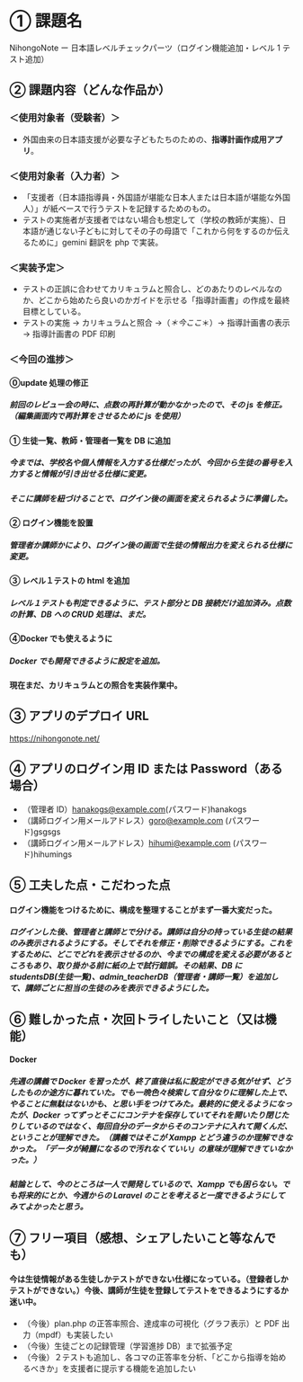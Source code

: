 # ① 課題名

NihongoNote ー 日本語レベルチェックパーツ（ログイン機能追加・レベル 1 テスト追加）

## ② 課題内容（どんな作品か）

### ＜使用対象者（受験者）＞

- 外国由来の日本語支援が必要な子どもたちのための、**指導計画作成用アプリ**。

### ＜使用対象者（入力者）＞

- 「支援者（日本語指導員・外国語が堪能な日本人または日本語が堪能な外国人）」が紙ベースで行うテストを記録するためのもの。
- テストの実施者が支援者ではない場合も想定して（学校の教師が実施）、日本語が通じない子どもに対してその子の母語で「これから何をするのか伝えるために」gemini 翻訳を php で実装。

### ＜実装予定＞

- テストの正誤に合わせてカリキュラムと照合し、どのあたりのレベルなのか、どこから始めたら良いのかガイドを示せる「指導計画書」の作成を最終目標としている。
- テストの実施 → カリキュラムと照合 →（_＊今ここ_＊）→ 指導計画書の表示 → 指導計画書の PDF 印刷

### ＜今回の進捗＞


#### ⓪update 処理の修正

##### 前回のレビュー会の時に、点数の再計算が動かなかったので、その js を修正。（編集画面内で再計算をさせるために js を使用）


#### ① 生徒一覧、教師・管理者一覧を DB に追加

##### 今までは、学校名や個人情報を入力する仕様だったが、今回から生徒の番号を入力すると情報が引き出せる仕様に変更。

##### そこに講師を紐づけることで、ログイン後の画面を変えられるように準備した。


#### ② ログイン機能を設置

##### 管理者か講師かにより、ログイン後の画面で生徒の情報出力を変えられる仕様に変更。


#### ③ レベル１テストの html を追加

##### レベル１テストも判定できるように、テスト部分と DB 接続だけ追加済み。点数の計算、DB への CRUD 処理は、まだ。


#### ④Docker でも使えるように

##### Docker でも開発できるように設定を追加。

**現在まだ、カリキュラムとの照合を実装作業中。**<br>

## ③ アプリのデプロイ URL

https://nihongonote.net/

## ④ アプリのログイン用 ID または Password（ある場合）

- （管理者 ID）hanakogs@example.com(パスワード)hanakogs
- （講師ログイン用メールアドレス）goro@example.com (パスワード)gsgsgs
- （講師ログイン用メールアドレス）hihumi@example.com (パスワード)hihumings

## ⑤ 工夫した点・こだわった点

#### ログイン機能をつけるために、構成を整理することがまず一番大変だった。

##### ログインした後、管理者と講師とで分ける。講師は自分の持っている生徒の結果のみ表示されるようにする。そしてそれを修正・削除できるようにする。これをするために、どこでどれを表示させるのか、今までの構成を変える必要があるところもあり、取り掛かる前に紙の上で試行錯誤。その結果、DB に studentsDB(生徒一覧)、admin_teacherDB（管理者・講師一覧）を追加して、講師ごとに担当の生徒のみを表示できるようにした。

## ⑥ 難しかった点・次回トライしたいこと（又は機能）

#### Docker

##### 先週の講義で Docker を習ったが、終了直後は私に設定ができる気がせず、どうしたものか途方に暮れていた。でも一晩色々検索して自分なりに理解した上で、やることに無駄はないかも、と思い手をつけてみた。最終的に使えるようになったが、Docker ってずっとそこにコンテナを保存していてそれを開いたり閉じたりしているのではなく、毎回自分のデータからそのコンテナに入れて開くんだ、ということが理解できた。（講義ではそこが Xampp とどう違うのか理解できなかった。「データが綺麗になるので汚れなくていい」の意味が理解できていなかった。）


##### 結論として、今のところは一人で開発しているので、Xampp でも困らない。でも将来的にとか、今週からの Laravel のことを考えると一度できるようにしてみてよかったと思う。

## ⑦ フリー項目（感想、シェアしたいこと等なんでも）

#### 今は生徒情報がある生徒しかテストができない仕様になっている。（登録者しかテストができない。）今後、講師が生徒を登録してテストをできるようにするか迷い中。

- （今後）plan.php の正答率照合、達成率の可視化（グラフ表示）と PDF 出力（mpdf）も実装したい
- （今後）生徒ごとの記録管理（学習進捗 DB）まで拡張予定
- （今後）２テストも追加し、各コマの正答率を分析、「どこから指導を始めるべきか」を支援者に提示する機能を追加したい
